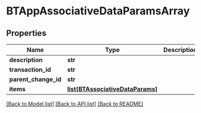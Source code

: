 # BTAppAssociativeDataParamsArray

## Properties
Name | Type | Description | Notes
------------ | ------------- | ------------- | -------------
**description** | **str** |  | [optional] 
**transaction_id** | **str** |  | [optional] 
**parent_change_id** | **str** |  | [optional] 
**items** | [**list[BTAssociativeDataParams]**](BTAssociativeDataParams.md) |  | [optional] 

[[Back to Model list]](../README.md#documentation-for-models) [[Back to API list]](../README.md#documentation-for-api-endpoints) [[Back to README]](../README.md)


